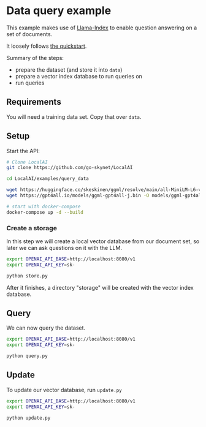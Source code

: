 # Data query example

This example makes use of [Llama-Index](https://gpt-index.readthedocs.io/en/stable/getting_started/installation.html) to enable question answering on a set of documents.

It loosely follows [the quickstart](https://gpt-index.readthedocs.io/en/stable/guides/primer/usage_pattern.html).

Summary of the steps:

- prepare the dataset (and store it into `data`)
- prepare a vector index database to run queries on
- run queries

## Requirements

You will need a training data set. Copy that over `data`.

## Setup

Start the API:

```bash
# Clone LocalAI
git clone https://github.com/go-skynet/LocalAI

cd LocalAI/examples/query_data

wget https://huggingface.co/skeskinen/ggml/resolve/main/all-MiniLM-L6-v2/ggml-model-q4_0.bin -O models/bert
wget https://gpt4all.io/models/ggml-gpt4all-j.bin -O models/ggml-gpt4all-j

# start with docker-compose
docker-compose up -d --build
```

### Create a storage

In this step we will create a local vector database from our document set, so later we can ask questions on it with the LLM.

```bash
export OPENAI_API_BASE=http://localhost:8080/v1
export OPENAI_API_KEY=sk-

python store.py
```

After it finishes, a directory "storage" will be created with the vector index database.

## Query

We can now query the dataset. 

```bash
export OPENAI_API_BASE=http://localhost:8080/v1
export OPENAI_API_KEY=sk-

python query.py
```

## Update

To update our vector database, run `update.py`

```bash
export OPENAI_API_BASE=http://localhost:8080/v1
export OPENAI_API_KEY=sk-

python update.py
```
